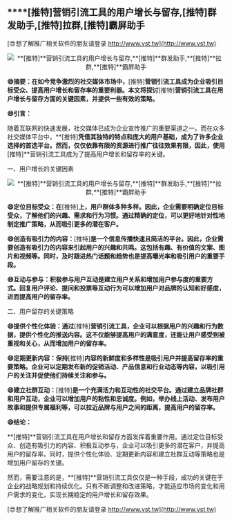 ## ****[推特]**营销引流工具的用户增长与留存,**[推特]**群发助手,**[推特]**拉群,**[推特]**霸屏助手**

[😍想了解推广相关软件的朋友请登录 http://www.vst.tw](http://www.vst.tw)

 <center><img src="https://vst.tw/MP4/tuiguang/png/7.png" alt="**[推特]**营销引流工具的用户增长与留存,**[推特]**群发助手,**[推特]**拉群,**[推特]**霸屏助手"></center>

**😄摘要：在如今竞争激烈的社交媒体市场中，**[推特]**营销引流工具成为企业吸引目标受众、提高用户增长和留存率的重要利器。本文将探讨**[推特]**营销引流工具在用户增长与留存方面的关键因素，并提供一些有效的策略。**

**😄引言：**

随着互联网的快速发展，社交媒体已成为企业宣传推广的重要渠道之一。而在众多社交媒体平台中，**[推特]**凭借其独特的特点和庞大的用户基础，成为了许多企业选择的首选平台。然而，仅仅依靠有限的资源进行推广往往效果有限，因此，使用**[推特]**营销引流工具成为了提高用户增长和留存率的关键。

一、用户增长的关键因素

 <center><img src="https://vst.tw/MP4/tuiguang/png/2.png" alt="**[推特]**营销引流工具的用户增长与留存,**[推特]**群发助手,**[推特]**拉群,**[推特]**霸屏助手"></center>

**😄定位目标受众：在**[推特]**上，用户群体多种多样。因此，企业需要明确定位目标受众，了解他们的兴趣、需求和行为习惯。通过精确的定位，可以更好地针对性地制定推广策略，从而吸引更多的潜在客户。**

**😄创造有吸引力的内容：**[推特]**是一个信息传播快速且简洁的平台。因此，企业需要创造有吸引力的内容来引起用户的兴趣和共鸣。这包括有趣、有价值的文案、图片和视频等。同时，及时跟进热门话题和趋势也是提高曝光率和吸引用户的重要手段。**

**😄互动与参与：积极参与用户互动是建立用户关系和增加用户参与度的重要方式。回复用户评论、提问和投票等互动行为可以增加用户对品牌的认知和好感度，进而提高用户的留存率。**

二、用户留存的关键策略

**😄提供个性化体验：通过**[推特]**营销引流工具，企业可以根据用户的兴趣和行为数据，提供个性化的推送内容。这不仅能够提高用户的满意度，还能让用户感受到被重视和关心，从而增加用户的留存率。**

**😄定期更新内容：保持**[推特]**内容的新鲜度和多样性是吸引用户并提高留存率的重要策略。企业可以定期发布新的促销活动、产品信息和行业动态等内容，以吸引用户的关注并促使他们持续关注和参与。**

**😄建立社群互动：**[推特]**是一个充满活力和互动性的社交平台。通过建立品牌社群和用户互动，企业可以增加用户的粘性和忠诚度。例如，举办线上活动、发布用户故事和提供专属福利等，可以拉近品牌与用户之间的距离，提高用户的留存率。**

**😄结论：**

**[推特]**营销引流工具在用户增长和留存方面发挥着重要作用。通过定位目标受众、创造有吸引力的内容、积极互动参与，企业可以吸引更多的潜在客户，并提高用户的留存率。同时，提供个性化体验、定期更新内容和建立社群互动等策略也是增加用户留存的关键。

然而，需要注意的是，**[推特]**营销引流工具仅仅是一种手段，成功的关键在于企业的战略规划和持续优化。只有不断调整和改进策略，才能适应市场的变化和用户需求的变化，实现长期稳定的用户增长和留存效果。

[😍想了解推广相关软件的朋友请登录 http://www.vst.tw](http://www.vst.tw)



